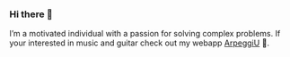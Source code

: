### Hi there 👋

I’m a motivated individual with a passion for solving complex problems. If your interested in music and guitar check out my webapp [ArpeggiU](https://arpeggiu.com) 🎸.
